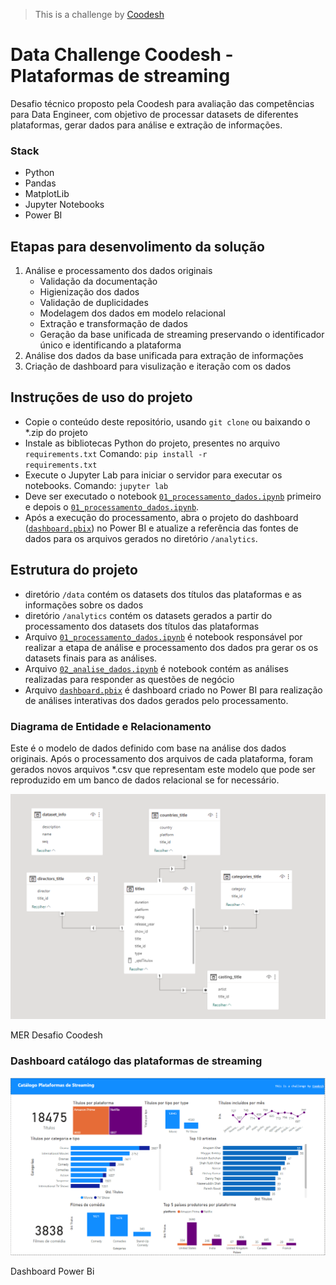 >  This is a challenge by [Coodesh](https://coodesh.com/)
# Data Challenge Coodesh - Plataformas de streaming
Desafio técnico proposto pela Coodesh para avaliação das competências para Data Engineer, com objetivo de processar datasets de diferentes plataformas, gerar dados para análise e extração de informações.

### Stack
* Python
* Pandas
* MatplotLib
* Jupyter Notebooks
* Power BI

## Etapas para desenvolimento da solução
1. Análise e processamento dos dados originais
   * Validação da documentação
   * Higienização dos dados
   * Validação de duplicidades
   * Modelagem dos dados em modelo relacional
   * Extração e transformação de dados
   * Geração da base unificada de streaming preservando o identificador único e identificando a plataforma
3. Análise dos dados da base unificada para extração de informações
4. Criação de dashboard para visulização e iteração com os dados

## Instruções de uso do projeto
* Copie o conteúdo deste repositório, usando <code>git clone</code> ou baixando o *.zip do projeto
* Instale as bibliotecas Python do projeto, presentes no arquivo <code>requirements.txt</code>
Comando: <code>pip install -r requirements.txt</code>
* Execute o Jupyter Lab para iniciar o servidor para executar os notebooks.
Comando: <code>jupyter lab</code>
* Deve ser executado o notebook <code>[01_processamento_dados.ipynb](01_processamento_dados.ipynb)</code> primeiro e
depois o <code>[01_processamento_dados.ipynb](01_processamento_dados.ipynb)</code>.
* Após a execução do processamento, abra o projeto do dashboard (<code>[dashboard.pbix](dashboard.pbix)</code>) no Power BI e atualize a referência das fontes de dados para os arquivos gerados no diretório <code>/analytics</code>.

## Estrutura do projeto
* diretório <code>/data</code> contém os datasets dos títulos das plataformas e as informações sobre os dados
* diretório <code>/analytics</code> contém os datasets gerados a partir do processamento dos datasets 
dos títulos das plataformas
* Arquivo <code>[01_processamento_dados.ipynb](01_processamento_dados.ipynb)</code> é notebook responsável por realizar a etapa de análise e processamento dos dados pra gerar os
os datasets finais para as análises.
* Arquivo <code>[02_analise_dados.ipynb](02_analise_dados.ipynb)</code> é notebook contém as análises realizadas para responder as questões de negócio
* Arquivo <code>[dashboard.pbix](dashboard.pbix)</code> é dashboard criado no Power BI para realização de análises interativas 
dos dados gerados pelo processamento.

### Diagrama de Entidade e Relacionamento
Este é o modelo de dados definido com base na análise dos dados originais.
Após o processamento dos arquivos de  cada plataforma, foram gerados novos arquivos *.csv
que representam este modelo que pode ser reproduzido em um banco de dados relacional se for necessário.

![img.png](img.png)
<p>MER Desafio Coodesh</p>

### Dashboard catálogo das plataformas de streaming
![img_1.png](img_1.png)
<p>Dashboard Power Bi</p>


